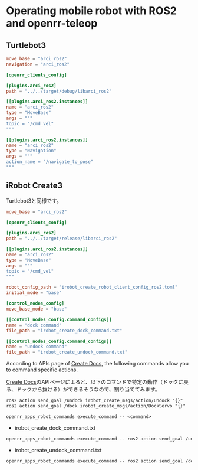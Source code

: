 # Operating mobile robot with ROS2 and openrr-teleop

## Turtlebot3

```toml
move_base = "arci_ros2"
navigation = "arci_ros2"

[openrr_clients_config]

[plugins.arci_ros2]
path = "../../target/debug/libarci_ros2"

[[plugins.arci_ros2.instances]]
name = "arci_ros2"
type = "MoveBase"
args = """
topic = "/cmd_vel"
"""

[[plugins.arci_ros2.instances]]
name = "arci_ros2"
type = "Navigation"
args = """
action_name = "/navigate_to_pose"
"""
```

## iRobot Create3

Turtlebot3と同様です。

```toml
move_base = "arci_ros2"

[openrr_clients_config]

[plugins.arci_ros2]
path = "../../target/release/libarci_ros2"

[[plugins.arci_ros2.instances]]
name = "arci_ros2"
type = "MoveBase"
args = """
topic = "/cmd_vel"
"""

robot_config_path = "irobot_create_robot_client_config_ros2.toml"
initial_mode = "base"

[control_nodes_config]
move_base_mode = "base"

[[control_nodes_config.command_configs]]
name = "dock command"
file_path = "irobot_create_dock_command.txt"

[[control_nodes_config.command_configs]]
name = "undock command"
file_path = "irobot_create_undock_command.txt"
```

According to APIs page of [Create Docs](https://iroboteducation.github.io/create3_docs/), the following commands allow you to command specific actions.

[Create Docs](https://iroboteducation.github.io/create3_docs/)のAPIページによると、以下のコマンドで特定の動作（ドックに戻る、ドックから抜ける）ができるそうなので、割り当ててみます。

```txt
ros2 action send_goal /undock irobot_create_msgs/action/Undock "{}"
ros2 action send_goal /dock irobot_create_msgs/action/DockServo "{}"
```

```txt
openrr_apps_robot_commands execute_command -- <command>
```

- irobot_create_dock_command.txt

```txt
openrr_apps_robot_commands execute_command -- ros2 action send_goal /undock irobot_create_msgs/action/Undock "{}"
```
- irobot_create_undock_command.txt

```txt
openrr_apps_robot_commands execute_command -- ros2 action send_goal /dock irobot_create_msgs/action/DockServo "{}"
```
